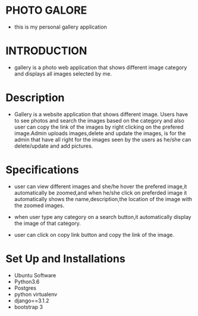 # PHOTO GALORE
* this is my personal gallery application

# INTRODUCTION
* gallery is a photo web application that shows different image category and displays all images selected by me.

# Description
* Gallery is a website application that shows different image. Users have to see photos and search the images based on the category and also user can copy the link of the images by right clicking on the prefered image.Admin uploads images,delete and update the images, is for the admin that have all right for the images seen by the users as he/she can delete/update and add pictures.

# Specifications
* user can view different images and she/he hover the prefered image,it automatically be zoomed,and when he/she click on preferded image it automatically shows the name,description,the location of the image with the zoomed images.

* when user type any category on a search button,it automatically display the image of that category.

* user can click on copy link button and copy the link of the image.

# Set Up and Installations

* Ubuntu Software
* Python3.6
* Postgres
* python virtualenv
* django==3.1.2
* bootstrap 3
